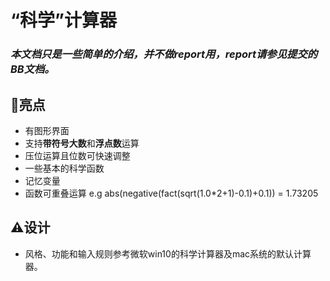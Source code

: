 # “科学”计算器  
### *本文档只是一些简单的介绍，并不做report用，report请参见提交的BB文档。*  
## 🌟亮点  
- 有图形界面  
- 支持**带符号大数**和**浮点数**运算
- 压位运算且位数可快速调整  
- 一些基本的科学函数   
- 记忆变量  
- 函数可重叠运算 e.g abs(negative(fact(sqrt(1.0*2+1)-0.1)+0.1)) = 1.73205  
## ⚠设计  
- 风格、功能和输入规则参考微软win10的科学计算器及mac系统的默认计算器。  
